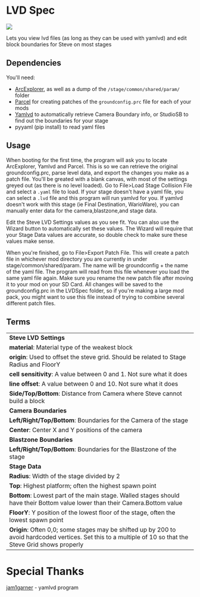 # LVD Spec

![](https://i.imgur.com/lSP3SRZ.png)

Lets you view lvd files (as long as they can be used with yamlvd) and edit block boundaries for Steve on most stages


## Dependencies
You'll need:
- [ArcExplorer](https://github.com/ScanMountGoat/ArcExplorer), as well as a dump of the `/stage/common/shared/param/` folder
- [Parcel](https://github.com/blu-dev/parcel/releases/tag/v1.0.0) for creating patches of the `groundconfig.prc` file for each of your mods
- [Yamlvd](https://github.com/jam1garner/lvd-rs/releases) to automatically retrieve Camera Boundary info, or StudioSB to find out the boundaries for your stage
- pyyaml (pip install) to read yaml files

## Usage

When booting for the first time, the program will ask you to locate ArcExplorer, Yamlvd and Parcel. This is so we can retrieve the original groundconfig.prc, parse level data, and export the changes you make as a patch file. You'll be greated with a blank canvas, with most of the settings greyed out (as there is no level loaded). Go to File>Load Stage Collision File and select a `.yaml` file to load. If your stage doesn't have a yaml file, you can select a `.lvd` file and this program will run yamlvd for you. If yamlvd doesn't work with this stage (ie Final Destination, WarioWare), you can manually enter data for the camera,blastzone,and stage data.

Edit the Steve LVD Settings values as you see fit. You can also use the Wizard button to automatically set these values. The Wizard will require that your Stage Data values are accurate, so double check to make sure these values make sense.

When you're finished, go to File>Export Patch File. This will create a patch file in whichever mod directory you are currently in under stage/common/shared/param. The name will be groundconfig + the name of the yaml file. The program will read from this file whenever you load the same yaml file again. Make sure you rename the new patch file after moving it to your mod on your SD Card. All changes will be saved to the groundconfig.prc in the LVDSpec folder, so if you're making a large mod pack, you might want to use this file instead of trying to combine several different patch files.

## Terms

| |
| :- | 
| **Steve LVD Settings** |
| **material**: Material type of the weakest block |
| **origin**: Used to offset the steve grid. Should be related to Stage Radius and FloorY|
| **cell sensitivity**: A value between 0 and 1. Not sure what it does|
| **line offset**: A value between 0 and 10. Not sure what it does |
| **Side/Top/Bottom**: Distance from Camera where Steve cannot build a block |
| **Camera Boundaries** |
| **Left/Right/Top/Bottom**: Boundaries for the Camera of the stage |
| **Center**: Center X and Y positions of the camera |
| **Blastzone Boundaries** |
| **Left/Right/Top/Bottom**: Boundaries for the Blastzone of the stage |
| **Stage Data** |
| **Radius**: Width of the stage divided by 2 |
| **Top**: Highest platform; often the highest spawn point |
| **Bottom**: Lowest part of the main stage. Walled stages should have their Bottom value lower than their Camera.Bottom value |
| **FloorY**: Y position of the lowest floor of the stage, often the lowest spawn point |
| **Origin**: Often 0,0; some stages may be shifted up by 200 to avoid hardcoded vertices. Set this to a multiple of 10 so that the Steve Grid shows properly |

# Special Thanks

[jam1garner](https://github.com/jam1garner) - yamlvd program